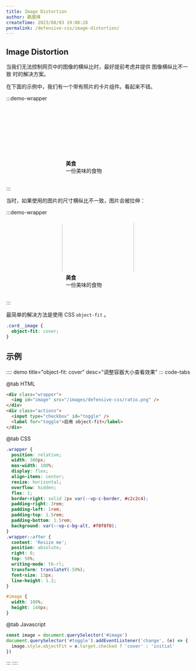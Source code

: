 ```yaml
---
title: Image Distortion
author: 鹏展博
createTime: 2023/08/03 19:08:28
permalink: /defensive-css/image-distortion/
---
```


## Image Distortion

当我们无法控制网页中的图像的横纵比时，最好提前考虑并提供 图像横纵比不一致 时的解决方案。

在下面的示例中，我们有一个带有照片的卡片组件。看起来不错。

:::demo-wrapper

<div style="width:200px;margin:20px auto;padding-bottom:10px;border-radius:5px;overflow:hidden;box-shadow:var(--vp-shadow-2)">
  <div style="width: 200px;height:133px;overflow:hidden">
    <img src="/images/defensive-css/ratio.png" alt="">
  </div>
  <h4 style="margin:5px 10px 0">美食</h4>
  <p style="margin:0 10px;font-size:14px">一份美味的食物</p>
</div>
:::

当时，如果使用的图片的尺寸横纵比不一致，图片会被拉伸：

:::demo-wrapper

<div style="width:200px;margin:20px auto;padding-bottom:10px;border-radius:5px;overflow:hidden;box-shadow:var(--vp-shadow-2)">
  <div style="width: 200px;height:133px;overflow:hidden">
    <img style="height:195px;position:relative;top:-33px;" src="/images/defensive-css/ratio.png" alt="">
  </div>
  <h4 style="margin:5px 10px 0">美食</h4>
  <p style="margin:0 10px;font-size:14px">一份美味的食物</p>
</div>
:::

最简单的解决方法是使用 CSS `object-fit` 。

```css
.card__image {
  object-fit: cover;
}
```

## 示例

:::: demo title="object-fit: cover" desc="调整容器大小查看效果"
::: code-tabs

@tab HTML

```html
<div class="wrapper">
  <img id="image" src="/images/defensive-css/ratio.png" />
</div>
<div class="actions">
  <input type="checkbox" id="toggle" />
  <label for="toggle">启用 object-fit</label>
</div>
```

@tab CSS

```css
.wrapper {
  position: relative;
  width: 300px;
  max-width: 100%;
  display: flex;
  align-items: center;
  resize: horizontal;
  overflow: hidden;
  flex: 1;
  border-right: solid 2px var(--vp-c-border, #c2c2c4);
  padding-right: 3rem;
  padding-left: 1rem;
  padding-top: 1.5rem;
  padding-bottom: 1.5rem;
  background: var(--vp-c-bg-alt, #f0f0f0);
}
.wrapper::after {
  content: 'Resize me';
  position: absolute;
  right: 0;
  top: 50%;
  writing-mode: tb-rl;
  transform: translateY(-50%);
  font-size: 13px;
  line-height: 1.2;
}

#image {
  width: 100%;
  height: 140px;
}
```

@tab Javascript

```js
const image = document.querySelector('#image')
document.querySelector('#toggle').addEventListener('change', (e) => {
  image.style.objectFit = e.target.checked ? 'cover' : 'initial'
})
```

:::
::::
